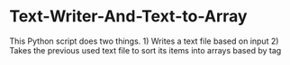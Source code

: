 # Text-Writer-And-Text-to-Array
This Python script does two things. 1) Writes a text file based on input 2) Takes the previous used text file to sort its items into arrays based by tag
